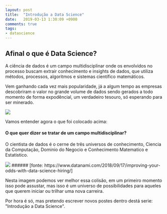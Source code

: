 ```yaml
---
layout: post
title:  "Introdução a Data Science"
date:   2019-03-13 1:30:09 +0900
comments: true
tags:
- datascience
---
```


## Afinal o que é Data Science?

A ciência de dados é um campo multidisciplinar onde os envolvidos no processo buscam extrair conhecimento e insights de dados, que utiliza métodos, processos, algoritmos e sistemas científico matemáticos.

Vem ganhando cada vez mais popularidade, já a algum tempo as empresas descobriram o valor no grande volume de dados sendo gerados a todo momento de forma expodêncial, um verdadeiro tesouro, só esperando para ser minerado.

<img src="https://media.giphy.com/media/8UHerDqCSzSR3rxPEZ/giphy.gif">

Vamos entender agora o que foi colocado acima:

#### O que quer dizer se tratar de um campo multidisciplinar?

O cientista de dados é o cerne de três universos de conhecimento, Ciencia da Computação, Dominio do Negocio e Conhecimento Matematico e Estatistico.

<img src="https://goo.gl/jq67PA">
###### [fonte: https://www.datanami.com/2018/09/17/improving-your-odds-with-data-science-hiring/]

Nesta imagem podemos ver melhor essa colisão, em um primeiro momento isso pode assustar, mas isso é um universo de possibilidades para aqueles que querem iniciar ou trilhar uma nova carreira.

Por hora é só, mas pretendo escrever novos postes dentro destá serie: "Introdução a Data Science".

